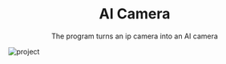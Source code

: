 <h1 align='center'>AI Camera</h1>
<p align='center'>The program turns an ip camera into an AI camera</p>

![project](https://user-images.githubusercontent.com/42292760/165058521-cd05ce04-ae92-4c5d-8e44-fa88bc671e6f.jpg)
